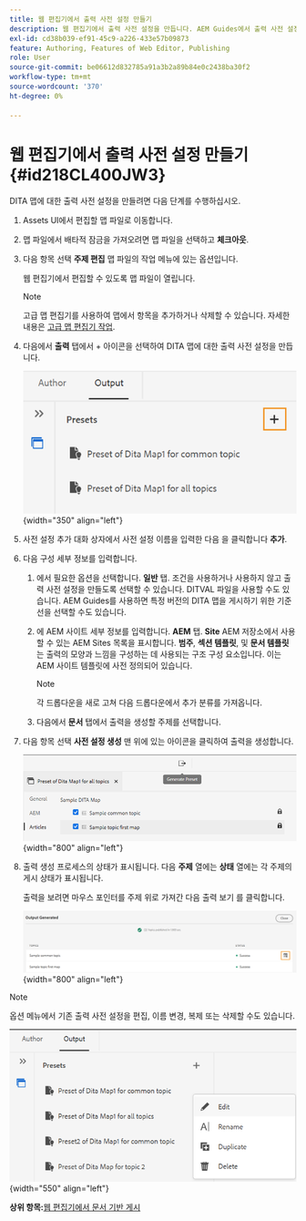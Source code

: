 ```yaml
---
title: 웹 편집기에서 출력 사전 설정 만들기
description: 웹 편집기에서 출력 사전 설정을 만듭니다. AEM Guides에서 출력 사전 설정을 편집, 이름 변경, 복제 및 삭제하는 방법에 대해 알아봅니다.
exl-id: cd38b039-ef91-45c9-a226-433e57b09873
feature: Authoring, Features of Web Editor, Publishing
role: User
source-git-commit: be06612d832785a91a3b2a89b84e0c2438ba30f2
workflow-type: tm+mt
source-wordcount: '370'
ht-degree: 0%

---
```


# 웹 편집기에서 출력 사전 설정 만들기 {#id218CL400JW3}

DITA 맵에 대한 출력 사전 설정을 만들려면 다음 단계를 수행하십시오.

1. Assets UI에서 편집할 맵 파일로 이동합니다.

1. 맵 파일에서 배타적 잠금을 가져오려면 맵 파일을 선택하고 **체크아웃**.

1. 다음 항목 선택 **주제 편집** 맵 파일의 작업 메뉴에 있는 옵션입니다.

   웹 편집기에서 편집할 수 있도록 맵 파일이 열립니다.

   >[!NOTE]
   >
   > 고급 맵 편집기를 사용하여 맵에서 항목을 추가하거나 삭제할 수 있습니다. 자세한 내용은 [고급 맵 편집기 작업](map-editor-advanced-map-editor.md#).

1. 다음에서 **출력** 탭에서 + 아이콘을 선택하여 DITA 맵에 대한 출력 사전 설정을 만듭니다.

   ![](images/output-tab-preset_cs.png){width="350" align="left"}

1. 사전 설정 추가 대화 상자에서 사전 설정 이름을 입력한 다음 을 클릭합니다 **추가**.

1. 다음 구성 세부 정보를 입력합니다.

   1. 에서 필요한 옵션을 선택합니다. **일반** 탭. 조건을 사용하거나 사용하지 않고 출력 사전 설정을 만들도록 선택할 수 있습니다. DITVAL 파일을 사용할 수도 있습니다. AEM Guides를 사용하면 특정 버전의 DITA 맵을 게시하기 위한 기준선을 선택할 수도 있습니다.
   1. 에 AEM 사이트 세부 정보를 입력합니다. **AEM** 탭. **Site** AEM 저장소에서 사용할 수 있는 AEM Sites 목록을 표시합니다. **범주**, **섹션 템플릿**, 및 **문서 템플릿** 는 출력의 모양과 느낌을 구성하는 데 사용되는 구조 구성 요소입니다. 이는 AEM 사이트 템플릿에 사전 정의되어 있습니다.

      >[!NOTE]
      >
      > 각 드롭다운을 새로 고쳐 다음 드롭다운에서 추가 분류를 가져옵니다.

   1. 다음에서 **문서** 탭에서 출력을 생성할 주제를 선택합니다.
1. 다음 항목 선택 **사전 설정 생성** 맨 위에 있는 아이콘을 클릭하여 출력을 생성합니다.

   ![](images/add-preset-articles-tab_cs.png){width="800" align="left"}

1. 출력 생성 프로세스의 상태가 표시됩니다. 다음 **주제** 열에는 **상태** 열에는 각 주제의 게시 상태가 표시됩니다.

   출력을 보려면 마우스 포인터를 주제 위로 가져간 다음 출력 보기 를 클릭합니다.

   ![](images/add-preset-output-generated_cs.png){width="800" align="left"}


>[!NOTE]
>
> 옵션 메뉴에서 기존 출력 사전 설정을 편집, 이름 변경, 복제 또는 삭제할 수도 있습니다.

![](images/edit-preset_cs.png){width="550" align="left"}

**상위 항목:**[&#x200B;웹 편집기에서 문서 기반 게시](web-editor-article-publishing.md)
